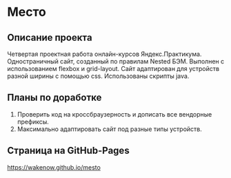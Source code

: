 # Место
## Описание проекта
Четвертая проектная работа онлайн-курсов Яндекс.Практикума.
Одностраничный сайт, созданный по правилам Nested БЭМ. Выполнен с использованием flexbox и grid-layout. Сайт адаптирован для устройств разной ширины с помощью css. Использованы скрипты java.
## Планы по доработке
1. Проверить код на кроссбраузерность и дописать все вендорные префиксы.
2. Максимально адаптировать сайт под разные типы устройств.
## Страница на GitHub-Pages
https://wakenow.github.io/mesto